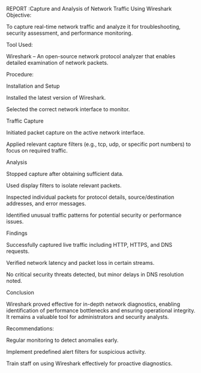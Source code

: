  REPORT :Capture and Analysis of Network Traffic Using Wireshark
Objective:

To capture real-time network traffic and analyze it for troubleshooting, security assessment, and performance monitoring.

Tool Used:

Wireshark – An open-source network protocol analyzer that enables detailed examination of network packets.

Procedure:

Installation and Setup

Installed the latest version of Wireshark.

Selected the correct network interface to monitor.

Traffic Capture

Initiated packet capture on the active network interface.

Applied relevant capture filters (e.g., tcp, udp, or specific port numbers) to focus on required traffic.

Analysis

Stopped capture after obtaining sufficient data.

Used display filters to isolate relevant packets.

Inspected individual packets for protocol details, source/destination addresses, and error messages.

Identified unusual traffic patterns for potential security or performance issues.

Findings

Successfully captured live traffic including HTTP, HTTPS, and DNS requests.

Verified network latency and packet loss in certain streams.

No critical security threats detected, but minor delays in DNS resolution noted.

Conclusion

Wireshark proved effective for in-depth network diagnostics, enabling identification of performance bottlenecks and ensuring operational integrity. It remains a valuable tool for administrators and security analysts.

Recommendations:

Regular monitoring to detect anomalies early.

Implement predefined alert filters for suspicious activity.

Train staff on using Wireshark effectively for proactive diagnostics.
